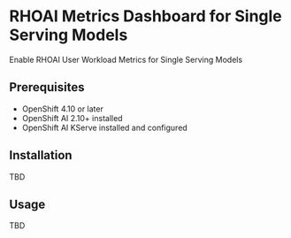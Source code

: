 # RHOAI Metrics Dashboard for Single Serving Models

Enable RHOAI User Workload Metrics for Single Serving Models

## Prerequisites

- OpenShift 4.10 or later
- OpenShift AI 2.10+ installed
- OpenShift AI KServe installed and configured

## Installation

TBD

## Usage

TBD